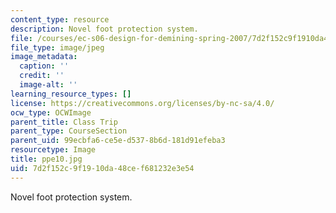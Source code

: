 ```yaml
---
content_type: resource
description: Novel foot protection system.
file: /courses/ec-s06-design-for-demining-spring-2007/7d2f152c9f1910da48cef681232e3e54_ppe10.jpg
file_type: image/jpeg
image_metadata:
  caption: ''
  credit: ''
  image-alt: ''
learning_resource_types: []
license: https://creativecommons.org/licenses/by-nc-sa/4.0/
ocw_type: OCWImage
parent_title: Class Trip
parent_type: CourseSection
parent_uid: 99ecbfa6-ce5e-d537-8b6d-181d91efeba3
resourcetype: Image
title: ppe10.jpg
uid: 7d2f152c-9f19-10da-48ce-f681232e3e54
---
```

Novel foot protection system.